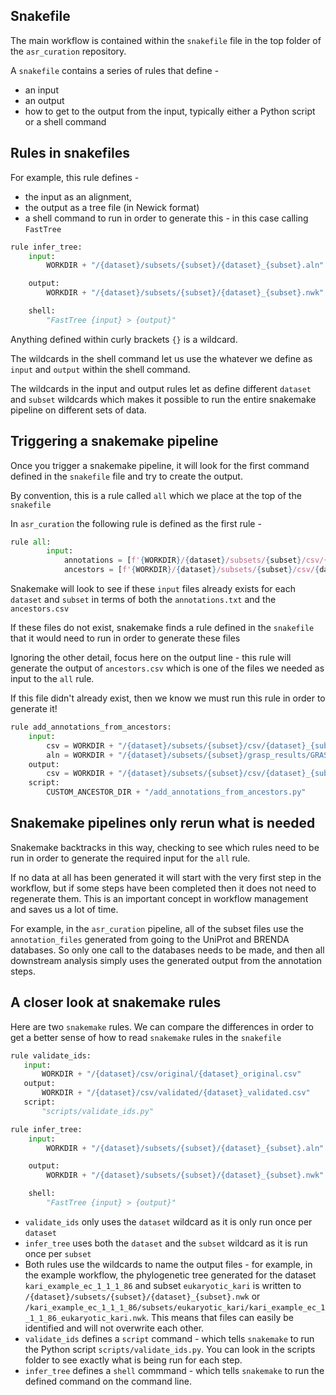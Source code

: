 ## **Snakefile** 
The main workflow is contained within the `snakefile` file in the top folder of the `asr_curation` repository.

A `snakefile` contains a series of rules that define -

- an input
- an output
- how to get to the output from the input, typically either a Python script or a shell command

## **Rules in snakefiles**
For example, this rule defines -  

- the input as an alignment, 
- the output as a tree file (in Newick format) 
- a shell command to run in order to generate this - in this case calling `FastTree`

```py
rule infer_tree:
    input:
        WORKDIR + "/{dataset}/subsets/{subset}/{dataset}_{subset}.aln"

    output:
        WORKDIR + "/{dataset}/subsets/{subset}/{dataset}_{subset}.nwk"

    shell:
        "FastTree {input} > {output}"
```

Anything defined within curly brackets `{}` is a wildcard. 

The wildcards in the shell command let us use the whatever we define as `input` and `output` within the shell command.

The wildcards in the input and output rules let as define different `dataset` and `subset` wildcards which makes it possible to run the
entire snakemake pipeline on different sets of data.

## **Triggering a snakemake pipeline**
Once you trigger a snakemake pipeline, it will look for the first command defined in the `snakefile` file and try to create the output.

By convention, this is a rule called `all` which we place at the top of the `snakefile`

In `asr_curation` the following rule is defined as the first rule -

```py
rule all:
        input:
            annotations = [f'{WORKDIR}/{dataset}/subsets/{subset}/csv/{dataset}_{subset}_annotations.txt' for dataset in DATASETS for subset in subsets[dataset]],
            ancestors = [f'{WORKDIR}/{dataset}/subsets/{subset}/csv/{dataset}_{subset}_ancestors.csv' for dataset in DATASETS for subset in subsets[dataset]]
```

Snakemake will look to see if these `input` files already exists for each `dataset` and `subset` in terms of both the `annotations.txt` and the `ancestors.csv`

If these files do not exist, snakemake finds a rule defined in the `snakefile` that it would need to run in order to generate these files

Ignoring the other detail, focus here on the output line - this rule will generate the output of `ancestors.csv` which is one of the files we needed as input to the `all` rule.

If this file didn't already exist, then we know we must run this rule in order to generate it!

```python
rule add_annotations_from_ancestors:
    input:
        csv = WORKDIR + "/{dataset}/subsets/{subset}/csv/{dataset}_{subset}_alignment.csv",
        aln = WORKDIR + "/{dataset}/subsets/{subset}/grasp_results/GRASP_ancestors.fa",
    output:
        csv = WORKDIR + "/{dataset}/subsets/{subset}/csv/{dataset}_{subset}_ancestors.csv"
    script:
        CUSTOM_ANCESTOR_DIR + "/add_annotations_from_ancestors.py"
```

## **Snakemake pipelines only rerun what is needed**
Snakemake backtracks in this way, checking to see which rules need to be run in order to generate the required input for the `all` rule.

If no data at all has been generated it will start with the very first step in the workflow, but if some steps have been completed then
it does not need to regenerate them. This is an important concept in workflow management and saves us a lot of time.

For example, in the `asr_curation` pipeline, all of the subset files use the `annotation_files` generated from going to the UniProt and BRENDA databases.
So only one call to the databases needs to be made, and then all downstream analysis simply uses the generated output from the annotation steps.


## **A closer look at snakemake rules**

Here are two `snakemake` rules. We can compare the differences in order to get a better sense of how to read `snakemake` rules in the `snakefile`

```py
rule validate_ids:
   input:
       WORKDIR + "/{dataset}/csv/original/{dataset}_original.csv"
   output:
       WORKDIR + "/{dataset}/csv/validated/{dataset}_validated.csv"
   script:
       "scripts/validate_ids.py"

```


```py
rule infer_tree:
    input:
        WORKDIR + "/{dataset}/subsets/{subset}/{dataset}_{subset}.aln"

    output:
        WORKDIR + "/{dataset}/subsets/{subset}/{dataset}_{subset}.nwk"

    shell:
        "FastTree {input} > {output}"
```

- `validate_ids` only uses the `dataset` wildcard as it is only run once per `dataset`
- `infer_tree` uses both the `dataset` and the `subset` wildcard as it is run once per `subset`
- Both rules use the wildcards to name the output files - for example, in the example workflow, the phylogenetic tree generated for the dataset `kari_example_ec_1_1_1_86` and subset `eukaryotic_kari` is written to `/{dataset}/subsets/{subset}/{dataset}_{subset}.nwk` or `/kari_example_ec_1_1_1_86/subsets/eukaryotic_kari/kari_example_ec_1_1_1_86_eukaryotic_kari.nwk`. This means that files can easily be identified and will not overwrite each other. 
- `validate_ids` defines a `script` command - which tells `snakemake` to run the Python script `scripts/validate_ids.py`. You can look in the scripts folder to see exactly what is being run for each step.
- `infer_tree` defines a `shell` commmand - which tells `snakemake` to run the defined command on the command line.

